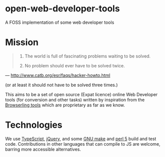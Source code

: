 # open-web-developer-tools
A FOSS implementation of some web developer tools

# Mission

<blockquote>

<p>

1. The world is full of fascinating problems waiting to be solved.

</p>

<p>

2. No problem should ever have to be solved twice.

</p>

</blockquote>

— http://www.catb.org/esr/faqs/hacker-howto.html

(or at least it should not have to be solved three times.)

This aims to be a set of open source (Expat licence) online Web Developer tools
(for conversion and other tasks) written by inspiration from the
[Browserling tools](https://www.browserling.com/tools) which are proprietary
as far as we know.

# Technologies

We use [TypeScript](https://en.wikipedia.org/wiki/TypeScript),
[jQuery](https://en.wikipedia.org/wiki/JQuery), and some
[GNU make](https://www.gnu.org/software/make/) and
[perl 5](https://www.perl.org/) build and test code.
Contributions in other languages that can compile to JS are welcome, barring
more accessible alternatives.
